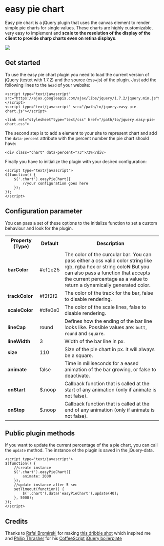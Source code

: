 easy pie chart
==============

Easy pie chart is a jQuery plugin that uses the canvas element to render simple pie charts for single values.
These charts are highly customizable, very easy to implement and **scale to the resolution of the display of the client to provide sharp charts even on retina displays**.

![](https://github.com/rendro/easy-pie-chart/raw/master/img/easy-pie-chart.png)

Get started
-----------

To use the easy pie chart plugin you need to load the current version of jQuery (testet with 1.7.2) and the source (css+js) of the plugin.
Just add the following lines to the `head` of your website:

    <script type="text/javascript" src="https://ajax.googleapis.com/ajax/libs/jquery/1.7.2/jquery.min.js"></script>
    <script type="text/javascript" src="/path/to/jquery.easy-pie-chart.js"></script>

    <link rel="stylesheet"type="text/css" href="/path/to/jquery.easy-pie-chart.css">

The second step is to add a element to your site to represent chart and add the `data-percent` attribute with the percent number the pie chart should have:

    <div class="chart" data-percent="73">73%</div>

Finally you have to initialize the plugin with your desired configuration:

    <script type="text/javascript">
    $(function() {
        $('.chart').easyPieChart({
            //your configuration goes here
        });
    });
    </script>

Configuration parameter
-----------------------

You can pass a set of these options to the initialize function to set a custom behaviour and look for the plugin.

<table>
    <tr>
        <th>Property (Type)</th>
        <th>Default</th>
        <th>Description</th>
    </tr>
    <tr>
        <td><strong>barColor</strong></td>
        <td>#ef1e25</td>
        <td>The color of the curcular bar. You can pass either a css valid color string like rgb, rgba hex or string colo₦ But you can also pass a function that accepts the current percentage as a value to return a dynamically generated color.</td>
    </tr>
    <tr>
        <td><strong>trackColor</strong></td>
        <td>#f2f2f2</td>
        <td>The color of the track for the bar, false to disable rendering.</td>
    </tr>
    <tr>
        <td><strong>scaleColor</strong></td>
        <td>#dfe0e0</td>
        <td>The color of the scale lines, false to disable rendering.</td>
    </tr>
    <tr>
        <td><strong>lineCap</strong></td>
        <td>round</td>
        <td>Defines how the ending of the bar line looks like. Possible values are: <code>butt</code>, <code>round</code> and <code>square</code>.</td>
    </tr>
    <tr>
        <td><strong>lineWidth</strong></td>
        <td>3</td>
        <td>Width of the bar line in px.</td>
    </tr>
    <tr>
        <td><strong>size</strong></td>
        <td>110</td>
        <td>Size of the pie chart in px. It will always be a square.</td>
    </tr>
    <tr>
        <td><strong>animate</strong></td>
        <td>false</td>
        <td>Time in milliseconds for a eased animation of the bar growing, or false to deactivate.</td>
    </tr>
    <tr>
        <td><strong>onStart</strong></td>
        <td>$.noop</td>
        <td>Callback function that is called at the start of any animation (only if animate is not false).</td>
    </tr>
    <tr>
        <td><strong>onStop</strong></td>
        <td>$.noop</td>
        <td>Callback function that is called at the end of any animation (only if animate is not false).</td>
    </tr>
</table>


Public plugin methods
---------------------

If you want to update the current percentage of the a pie chart, you can call the `update` method. The instance of the plugin is saved in the jQuery-data.

    <script type="text/javascript">
    $(function() {
        //create instance
        $('.chart').easyPieChart({
            animate: 2000
        });
        //update instance after 5 sec
        setTimeout(function() {
            $('.chart').data('easyPieChart').update(40);
        }, 5000);
    });
    </script>

Credits
-------

Thanks to [Rafal Bromirski](http://www.paranoida.com/) for making [this dribble shot](http://drbl.in/ezuc) which inspired me and [Philip Thrasher](http://philipthrasher.com/) for his [CoffeeScript jQuery boilerplate](https://github.com/pthrasher/coffee-plate)
